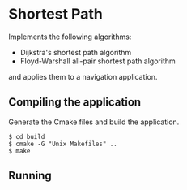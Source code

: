 # Shortest Path

Implements the following algorithms:

* Dijkstra's shortest path algorithm
* Floyd-Warshall all-pair shortest path algorithm

and applies them to a navigation application.


## Compiling the application

Generate the Cmake files and build the application.

	$ cd build
	$ cmake -G "Unix Makefiles" ..
	$ make

## Running
